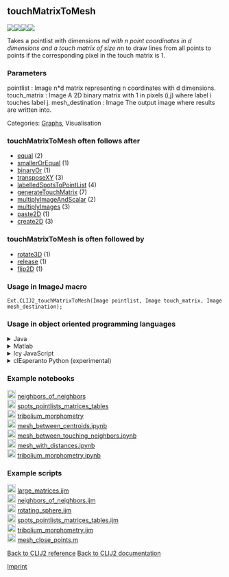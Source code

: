 ## touchMatrixToMesh
<img src="images/mini_empty_logo.png"/><img src="images/mini_clij2_logo.png"/><img src="images/mini_clijx_logo.png"/><img src="images/mini_cle_logo.png"/>

Takes a pointlist with dimensions n*d with n point coordinates in d dimensions and a touch matrix of 
size n*n to draw lines from all points to points if the corresponding pixel in the touch matrix is 1.

### Parameters

pointlist : Image
    n*d matrix representing n coordinates with d dimensions.
touch_matrix : Image
    A 2D binary matrix with 1 in pixels (i,j) where label i touches label j.
mesh_destination : Image
    The output image where results are written into.


Categories: [Graphs](https://clij.github.io/clij2-docs/reference__graph), Visualisation

### touchMatrixToMesh often follows after
* <a href="reference_equal">equal</a> (2)
* <a href="reference_smallerOrEqual">smallerOrEqual</a> (1)
* <a href="reference_binaryOr">binaryOr</a> (1)
* <a href="reference_transposeXY">transposeXY</a> (3)
* <a href="reference_labelledSpotsToPointList">labelledSpotsToPointList</a> (4)
* <a href="reference_generateTouchMatrix">generateTouchMatrix</a> (7)
* <a href="reference_multiplyImageAndScalar">multiplyImageAndScalar</a> (2)
* <a href="reference_multiplyImages">multiplyImages</a> (3)
* <a href="reference_paste2D">paste2D</a> (1)
* <a href="reference_create2D">create2D</a> (3)


### touchMatrixToMesh is often followed by
* <a href="reference_rotate3D">rotate3D</a> (1)
* <a href="reference_release">release</a> (1)
* <a href="reference_flip2D">flip2D</a> (1)


### Usage in ImageJ macro
```
Ext.CLIJ2_touchMatrixToMesh(Image pointlist, Image touch_matrix, Image mesh_destination);
```


### Usage in object oriented programming languages



<details>

<summary>
Java
</summary>
<pre class="highlight">// init CLIJ and GPU
import net.haesleinhuepf.clij2.CLIJ2;
import net.haesleinhuepf.clij.clearcl.ClearCLBuffer;
CLIJ2 clij2 = CLIJ2.getInstance();

// get input parameters
ClearCLBuffer pointlist = clij2.push(pointlistImagePlus);
ClearCLBuffer touch_matrix = clij2.push(touch_matrixImagePlus);
mesh_destination = clij2.create(pointlist);
</pre>

<pre class="highlight">
// Execute operation on GPU
clij2.touchMatrixToMesh(pointlist, touch_matrix, mesh_destination);
</pre>

<pre class="highlight">
// show result
mesh_destinationImagePlus = clij2.pull(mesh_destination);
mesh_destinationImagePlus.show();

// cleanup memory on GPU
clij2.release(pointlist);
clij2.release(touch_matrix);
clij2.release(mesh_destination);
</pre>

</details>



<details>

<summary>
Matlab
</summary>
<pre class="highlight">% init CLIJ and GPU
clij2 = init_clatlab();

% get input parameters
pointlist = clij2.pushMat(pointlist_matrix);
touch_matrix = clij2.pushMat(touch_matrix_matrix);
mesh_destination = clij2.create(pointlist);
</pre>

<pre class="highlight">
% Execute operation on GPU
clij2.touchMatrixToMesh(pointlist, touch_matrix, mesh_destination);
</pre>

<pre class="highlight">
% show result
mesh_destination = clij2.pullMat(mesh_destination)

% cleanup memory on GPU
clij2.release(pointlist);
clij2.release(touch_matrix);
clij2.release(mesh_destination);
</pre>

</details>



<details>

<summary>
Icy JavaScript
</summary>
<pre class="highlight">// init CLIJ and GPU
importClass(net.haesleinhuepf.clicy.CLICY);
importClass(Packages.icy.main.Icy);

clij2 = CLICY.getInstance();

// get input parameters
pointlist_sequence = getSequence();
pointlist = clij2.pushSequence(pointlist_sequence);
touch_matrix_sequence = getSequence();
touch_matrix = clij2.pushSequence(touch_matrix_sequence);
mesh_destination = clij2.create(pointlist);
</pre>

<pre class="highlight">
// Execute operation on GPU
clij2.touchMatrixToMesh(pointlist, touch_matrix, mesh_destination);
</pre>

<pre class="highlight">
// show result
mesh_destination_sequence = clij2.pullSequence(mesh_destination)
Icy.addSequence(mesh_destination_sequence);
// cleanup memory on GPU
clij2.release(pointlist);
clij2.release(touch_matrix);
clij2.release(mesh_destination);
</pre>

</details>



<details>

<summary>
clEsperanto Python (experimental)
</summary>
<pre class="highlight">import pyclesperanto_prototype as cle

cle.touch_matrix_to_mesh(pointlist, touch_matrix, mesh_destination)

</pre>



</details>





### Example notebooks
<a href="https://clij.github.io/clij2-docs/md/neighbors_of_neighbors"><img src="images/language_macro.png" height="20"/></a> [neighbors_of_neighbors](https://clij.github.io/clij2-docs/md/neighbors_of_neighbors)  
<a href="https://clij.github.io/clij2-docs/md/spots_pointlists_matrices_tables"><img src="images/language_macro.png" height="20"/></a> [spots_pointlists_matrices_tables](https://clij.github.io/clij2-docs/md/spots_pointlists_matrices_tables)  
<a href="https://clij.github.io/clij2-docs/md/tribolium_morphometry"><img src="images/language_macro.png" height="20"/></a> [tribolium_morphometry](https://clij.github.io/clij2-docs/md/tribolium_morphometry)  
<a href="https://github.com/clEsperanto/pyclesperanto_prototype/tree/master/demo/neighbors/mesh_between_centroids.ipynb"><img src="images/language_python.png" height="20"/></a> [mesh_between_centroids.ipynb](https://github.com/clEsperanto/pyclesperanto_prototype/tree/master/demo/neighbors/mesh_between_centroids.ipynb)  
<a href="https://github.com/clEsperanto/pyclesperanto_prototype/tree/master/demo/neighbors/mesh_between_touching_neighbors.ipynb"><img src="images/language_python.png" height="20"/></a> [mesh_between_touching_neighbors.ipynb](https://github.com/clEsperanto/pyclesperanto_prototype/tree/master/demo/neighbors/mesh_between_touching_neighbors.ipynb)  
<a href="https://github.com/clEsperanto/pyclesperanto_prototype/tree/master/demo/neighbors/mesh_with_distances.ipynb"><img src="images/language_python.png" height="20"/></a> [mesh_with_distances.ipynb](https://github.com/clEsperanto/pyclesperanto_prototype/tree/master/demo/neighbors/mesh_with_distances.ipynb)  
<a href="https://github.com/clEsperanto/pyclesperanto_prototype/tree/master/demo/tribolium_morphometry/tribolium_morphometry.ipynb"><img src="images/language_python.png" height="20"/></a> [tribolium_morphometry.ipynb](https://github.com/clEsperanto/pyclesperanto_prototype/tree/master/demo/tribolium_morphometry/tribolium_morphometry.ipynb)  




### Example scripts
<a href="https://github.com/clij/clij2-docs/blob/master/src/main/macro/large_matrices.ijm"><img src="images/language_macro.png" height="20"/></a> [large_matrices.ijm](https://github.com/clij/clij2-docs/blob/master/src/main/macro/large_matrices.ijm)  
<a href="https://github.com/clij/clij2-docs/blob/master/src/main/macro/neighbors_of_neighbors.ijm"><img src="images/language_macro.png" height="20"/></a> [neighbors_of_neighbors.ijm](https://github.com/clij/clij2-docs/blob/master/src/main/macro/neighbors_of_neighbors.ijm)  
<a href="https://github.com/clij/clij2-docs/blob/master/src/main/macro/rotating_sphere.ijm"><img src="images/language_macro.png" height="20"/></a> [rotating_sphere.ijm](https://github.com/clij/clij2-docs/blob/master/src/main/macro/rotating_sphere.ijm)  
<a href="https://github.com/clij/clij2-docs/blob/master/src/main/macro/spots_pointlists_matrices_tables.ijm"><img src="images/language_macro.png" height="20"/></a> [spots_pointlists_matrices_tables.ijm](https://github.com/clij/clij2-docs/blob/master/src/main/macro/spots_pointlists_matrices_tables.ijm)  
<a href="https://github.com/clij/clij2-docs/blob/master/src/main/macro/tribolium_morphometry.ijm"><img src="images/language_macro.png" height="20"/></a> [tribolium_morphometry.ijm](https://github.com/clij/clij2-docs/blob/master/src/main/macro/tribolium_morphometry.ijm)  
<a href="https://github.com/clij/clatlab/blob/master/src/main/matlab/mesh_close_points.m"><img src="images/language_matlab.png" height="20"/></a> [mesh_close_points.m](https://github.com/clij/clatlab/blob/master/src/main/matlab/mesh_close_points.m)  


[Back to CLIJ2 reference](https://clij.github.io/clij2-docs/reference)
[Back to CLIJ2 documentation](https://clij.github.io/clij2-docs)

[Imprint](https://clij.github.io/imprint)
